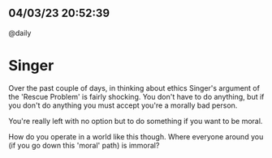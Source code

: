 ## 04/03/23 20:52:39
@daily

# Singer

Over the past couple of days, in thinking about ethics Singer's argument of the 'Rescue Problem' is fairly shocking. You
don't have to do anything, but if you don't do anything you must accept you're a morally bad person.

You're really left with no option but to do something if you want to be moral. 

How do you operate in a world like this though. Where everyone around you (if you go down this 'moral' path) is immoral?
